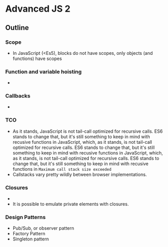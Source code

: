 # Advanced JS 2

## Outline

### Scope
- In JavaScript (<Es5), blocks do not have scopes, only objects (and functions) have scopes

### Function and variable hoisting
- 

### Callbacks
- 

### TCO
- As it stands, JavaScript is not tail-call optimized for recursive calls. ES6 stands to change that, but it's still something to keep in mind with recusive functions in JavaScript, which, as it stands, is not tail-call optimized for recursive calls. ES6 stands to change that, but it's still something to keep in mind with recusive functions in JavaScript, which, as it stands, is not tail-call optimized for recursive calls. ES6 stands to change that, but it's still something to keep in mind with recusive functions in `Maximum call stack size exceeded`
- Callstacks vary pretty wildly between browser implementations.

### Closures
- 
- It is possible to emulate private elements with closures.

### Design Patterns
- Pub/Sub, or observer pattern
- Factory Pattern
- Singleton pattern
